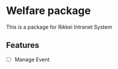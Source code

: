 Welfare package
===

This is a package for Rikkei Intranet System

Features
---

- [ ] Manage Event
